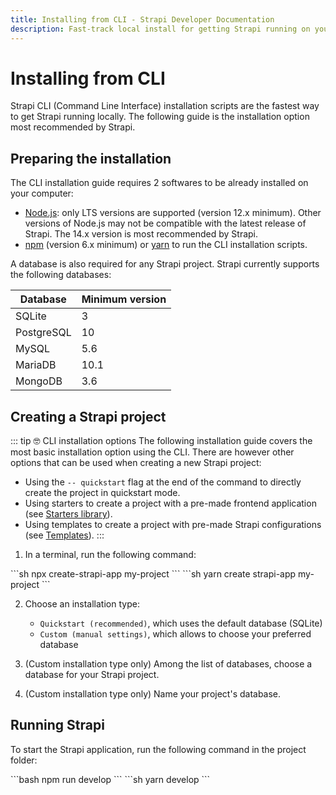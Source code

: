 ```yaml
---
title: Installing from CLI - Strapi Developer Documentation
description: Fast-track local install for getting Strapi running on your computer in less than a minute.
---
```


# Installing from CLI

Strapi CLI (Command Line Interface) installation scripts are the fastest way to get Strapi running locally. The following guide is the installation option most recommended by Strapi.

## Preparing the installation

The CLI installation guide requires 2 softwares to be already installed on your computer:

- [Node.js](https://nodejs.org): only LTS versions are supported (version 12.x minimum). Other versions of Node.js may not be compatible with the latest release of Strapi. The 14.x version is most recommended by Strapi.
- [npm](https://docs.npmjs.com/cli/v6/commands/npm-install) (version 6.x minimum) or [yarn](https://yarnpkg.com/getting-started/install) to run the CLI installation scripts.

A database is also required for any Strapi project. Strapi currently supports the following databases:

| Database   | Minimum version |
| ---------- | --------------- |
| SQLite     | 3               |
| PostgreSQL | 10              |
| MySQL      | 5.6             |
| MariaDB    | 10.1            |
| MongoDB    | 3.6             |

## Creating a Strapi project

::: tip 🤓 CLI installation options
The following installation guide covers the most basic installation option using the CLI. There are however other options that can be used when creating a new Strapi project:

- Using the `-- quickstart` flag at the end of the command to directly create the project in quickstart mode.
- Using starters to create a project with a pre-made frontend application (see [Starters library](https://strapi.io/starters)).
- Using templates to create a project with pre-made Strapi configurations (see [Templates](templates.md)).
:::

1. In a terminal, run the following command:

  <code-group>
  <code-block title="NPM">
  ```sh
  npx create-strapi-app my-project
  ```
  </code-block>

  <code-block title="YARN">
  ```sh
  yarn create strapi-app my-project
  ```
  </code-block>
  </code-group>

2. Choose an installation type:
   * `Quickstart (recommended)`, which uses the default database (SQLite)
   * `Custom (manual settings)`, which allows to choose your preferred database

3. (Custom installation type only) Among the list of databases, choose a database for your Strapi project.

4. (Custom installation type only) Name your project's database.

## Running Strapi

To start the Strapi application, run the following command in the project folder:

<code-group>
<code-block title="NPM">
```bash
npm run develop
```
</code-block>

<code-block title="YARN">
```sh
yarn develop
```
</code-block>
</code-group>

<!-- ### Creating a project with starters

A [starter](https://strapi.io/starters) is a premade front-end application linked to a [template](/developer-docs/latest/setup-deployment-guides/installation/templates.md) with pre-configured content types, components, dynamic zones or plugins. Using the starter CLI is the quickest way to kickstart a full stack project with Strapi.

To create a project with the starter CLI, run this command:

<code-group>
<code-block title="NPM">
```bash
npx create-strapi-starter my-project <starter-url>
```
</code-block>

<code-block title="YARN">
```sh
yarn create strapi-starter my-project <starter-url>
```
</code-block>
</code-group>

where `<starter-url>` is the full Github URL for the starter, or its shorthand. The shorthand can be found at the bottom of the corresponding starter page.

This will create a mono repository, install dependencies, and start the application automatically.

:::tip
The project can be created from a specific branch, if specified in the url (e.g.: `https://github.com/strapi/strapi-starter-gatsby-blog/tree/<my-branch>`).
:::

If you need an application that is preconfigured for a specific use case, but the existing [starters](#creating-a-project-with-starters) do not suit your use case, you can use [Templates](/developer-docs/latest/setup-deployment-guides/installation/templates.md) or [create an empty project](/developer-docs/latest/setup-deployment-guides/installation/cli.md#creating-a-project-without-starters).
### Creating a project without starters

To quickly create an empty project, run this command:

<code-group>
<code-block title="NPM">
```sh
npx create-strapi-app my-project --quickstart
```
</code-block>

<code-block title="YARN">
```sh
yarn create strapi-app my-project --quickstart
```
</code-block>
</code-group>

This will create a mono repository, install dependencies, and start the application automatically.

::: tip
The `--quickstart` flag sets the database to SQLite. To use another database, run the command without the flag, and select `Custom (manual settings)` when prompted for installation type.
:::

::: warning
When using a custom database, it has to be up and running before creating the Strapi project.
::: -->
